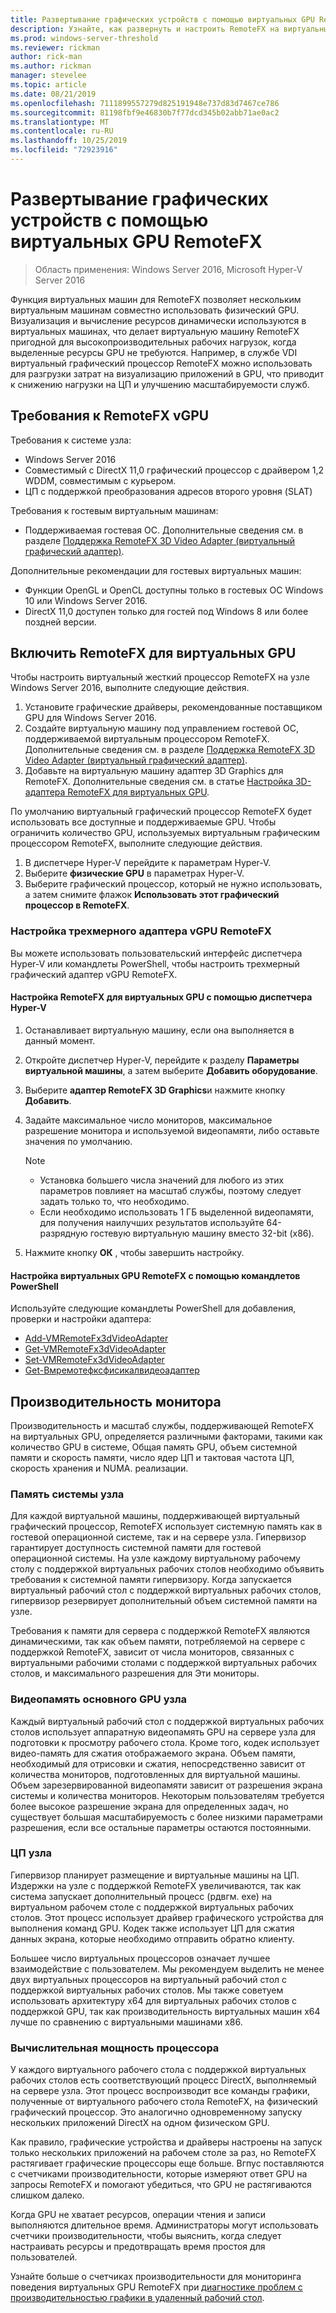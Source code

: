 ```yaml
---
title: Развертывание графических устройств с помощью виртуальных GPU RemoteFX
description: Узнайте, как развернуть и настроить RemoteFX на виртуальных GPU в Windows Server
ms.prod: windows-server-threshold
ms.reviewer: rickman
author: rick-man
ms.author: rickman
manager: stevelee
ms.topic: article
ms.date: 08/21/2019
ms.openlocfilehash: 7111899557279d825191948e737d83d7467ce786
ms.sourcegitcommit: 81198fbf9e46830b7f77dcd345b02abb71ae0ac2
ms.translationtype: MT
ms.contentlocale: ru-RU
ms.lasthandoff: 10/25/2019
ms.locfileid: "72923916"
---
```

# <a name="deploy-graphics-devices-using-remotefx-vgpu"></a>Развертывание графических устройств с помощью виртуальных GPU RemoteFX

> Область применения: Windows Server 2016, Microsoft Hyper-V Server 2016

Функция виртуальных машин для RemoteFX позволяет нескольким виртуальным машинам совместно использовать физический GPU. Визуализация и вычисление ресурсов динамически используются в виртуальных машинах, что делает виртуальную машину RemoteFX пригодной для высокопроизводительных рабочих нагрузок, когда выделенные ресурсы GPU не требуются. Например, в службе VDI виртуальный графический процессор RemoteFX можно использовать для разгрузки затрат на визуализацию приложений в GPU, что приводит к снижению нагрузки на ЦП и улучшению масштабируемости служб.

## <a name="remotefx-vgpu-requirements"></a>Требования к RemoteFX vGPU

Требования к системе узла:

- Windows Server 2016
- Совместимый с DirectX 11,0 графический процессор с драйвером 1,2 WDDM, совместимым с курьером.
- ЦП с поддержкой преобразования адресов второго уровня (SLAT)

Требования к гостевым виртуальным машинам:

- Поддерживаемая гостевая ОС. Дополнительные сведения см. в разделе [Поддержка RemoteFX 3D Video Adapter (виртуальный графический адаптер)](../../../remote/remote-desktop-services/rds-supported-config.md#remotefx-3d-video-adapter-vgpu-support).

Дополнительные рекомендации для гостевых виртуальных машин:

- Функции OpenGL и OpenCL доступны только в гостевых ОС Windows 10 или Windows Server 2016.  
- DirectX 11,0 доступен только для гостей под Windows 8 или более поздней версии.

## <a name="enable-remotefx-vgpu"></a>Включить RemoteFX для виртуальных GPU

Чтобы настроить виртуальный жесткий процессор RemoteFX на узле Windows Server 2016, выполните следующие действия.

1. Установите графические драйверы, рекомендованные поставщиком GPU для Windows Server 2016.
2. Создайте виртуальную машину под управлением гостевой ОС, поддерживаемой виртуальным процессором RemoteFX. Дополнительные сведения см. в разделе [Поддержка RemoteFX 3D Video Adapter (виртуальный графический адаптер)](../../../remote/remote-desktop-services/rds-supported-config.md#remotefx-3d-video-adapter-vgpu-support).
3. Добавьте на виртуальную машину адаптер 3D Graphics для RemoteFX. Дополнительные сведения см. в статье [Настройка 3D-адаптера RemoteFX для виртуальных GPU](#configure-the-remotefx-vgpu-3d-adapter).

По умолчанию виртуальный графический процессор RemoteFX будет использовать все доступные и поддерживаемые GPU. Чтобы ограничить количество GPU, используемых виртуальным графическим процессором RemoteFX, выполните следующие действия.

1. В диспетчере Hyper-V перейдите к параметрам Hyper-V.
2. Выберите **физические GPU** в параметрах Hyper-V.
3. Выберите графический процессор, который не нужно использовать, а затем снимите флажок **Использовать этот графический процессор в RemoteFX**.

### <a name="configure-the-remotefx-vgpu-3d-adapter"></a>Настройка трехмерного адаптера vGPU RemoteFX

Вы можете использовать пользовательский интерфейс диспетчера Hyper-V или командлеты PowerShell, чтобы настроить трехмерный графический адаптер vGPU RemoteFX.

#### <a name="configure-remotefx-vgpu-with-hyper-v-manager"></a>Настройка RemoteFX для виртуальных GPU с помощью диспетчера Hyper-V

1. Останавливает виртуальную машину, если она выполняется в данный момент.
2. Откройте диспетчер Hyper-V, перейдите к разделу **Параметры виртуальной машины**, а затем выберите **Добавить оборудование**.
3. Выберите **адаптер RemoteFX 3D Graphics**и нажмите кнопку **Добавить**.
4. Задайте максимальное число мониторов, максимальное разрешение монитора и используемой видеопамяти, либо оставьте значения по умолчанию.

   > [!NOTE]
   > - Установка большего числа значений для любого из этих параметров повлияет на масштаб службы, поэтому следует задать только то, что необходимо.
   > - Если необходимо использовать 1 ГБ выделенной видеопамяти, для получения наилучших результатов используйте 64-разрядную гостевую виртуальную машину вместо 32-bit (x86).

5. Нажмите кнопку **ОК** , чтобы завершить настройку.

#### <a name="configure-remotefx-vgpu-with-powershell-cmdlets"></a>Настройка виртуальных GPU RemoteFX с помощью командлетов PowerShell

Используйте следующие командлеты PowerShell для добавления, проверки и настройки адаптера:

- [Add-VMRemoteFx3dVideoAdapter](https://docs.microsoft.com/powershell/module/hyper-v/add-vmremotefx3dvideoadapter?view=win10-ps)
- [Get-VMRemoteFx3dVideoAdapter](https://docs.microsoft.com/powershell/module/hyper-v/get-vmremotefx3dvideoadapter?view=win10-ps)
- [Set-VMRemoteFx3dVideoAdapter](https://docs.microsoft.com/powershell/module/hyper-v/set-vmremotefx3dvideoadapter?view=win10-ps)
- [Get-Вмремотефксфисикалвидеоадаптер](https://docs.microsoft.com/powershell/module/hyper-v/get-vmremotefxphysicalvideoadapter?view=win10-ps)

## <a name="monitor-performance"></a>Производительность монитора

Производительность и масштаб службы, поддерживающей RemoteFX на виртуальных GPU, определяется различными факторами, такими как количество GPU в системе, Общая память GPU, объем системной памяти и скорость памяти, число ядер ЦП и тактовая частота ЦП, скорость хранения и NUMA. реализации.

### <a name="host-system-memory"></a>Память системы узла

Для каждой виртуальной машины, поддерживающей виртуальный графический процессор, RemoteFX использует системную память как в гостевой операционной системе, так и на сервере узла. Гипервизор гарантирует доступность системной памяти для гостевой операционной системы. На узле каждому виртуальному рабочему столу с поддержкой виртуальных рабочих столов необходимо объявить требования к системной памяти гипервизору. Когда запускается виртуальный рабочий стол с поддержкой виртуальных рабочих столов, гипервизор резервирует дополнительный объем системной памяти на узле.

Требования к памяти для сервера с поддержкой RemoteFX являются динамическими, так как объем памяти, потребляемой на сервере с поддержкой RemoteFX, зависит от числа мониторов, связанных с виртуальными рабочими столами с поддержкой виртуальных рабочих столов, и максимального разрешения для Эти мониторы.

### <a name="host-gpu-video-memory"></a>Видеопамять основного GPU узла

Каждый виртуальный рабочий стол с поддержкой виртуальных рабочих столов использует аппаратную видеопамять GPU на сервере узла для подготовки к просмотру рабочего стола. Кроме того, кодек использует видео-память для сжатия отображаемого экрана. Объем памяти, необходимый для отрисовки и сжатия, непосредственно зависит от количества мониторов, подготовленных для виртуальной машины. Объем зарезервированной видеопамяти зависит от разрешения экрана системы и количества мониторов. Некоторым пользователям требуется более высокое разрешение экрана для определенных задач, но существует большая масштабируемость с более низкими параметрами разрешения, если все остальные параметры остаются постоянными.

### <a name="host-cpu"></a>ЦП узла

Гипервизор планирует размещение и виртуальные машины на ЦП. Издержки на узле с поддержкой RemoteFX увеличиваются, так как система запускает дополнительный процесс (рдвгм. exe) на виртуальном рабочем столе с поддержкой виртуальных рабочих столов. Этот процесс использует драйвер графического устройства для выполнения команд GPU. Кодек также использует ЦП для сжатия данных экрана, которые необходимо отправить обратно клиенту.

Большее число виртуальных процессоров означает лучшее взаимодействие с пользователем. Мы рекомендуем выделить не менее двух виртуальных процессоров на виртуальный рабочий стол с поддержкой виртуальных рабочих столов. Мы также советуем использовать архитектуру x64 для виртуальных рабочих столов с поддержкой GPU, так как производительность виртуальных машин x64 лучше по сравнению с виртуальными машинами x86.

### <a name="gpu-processing-power"></a>Вычислительная мощность процессора

У каждого виртуального рабочего стола с поддержкой виртуальных рабочих столов есть соответствующий процесс DirectX, выполняемый на сервере узла. Этот процесс воспроизводит все команды графики, полученные от виртуального рабочего стола RemoteFX, на физический графический процессор. Это аналогично одновременному запуску нескольких приложений DirectX на одном физическом GPU.

Как правило, графические устройства и драйверы настроены на запуск только нескольких приложений на рабочем столе за раз, но RemoteFX растягивает графические процессоры еще больше. Вгпус поставляются с счетчиками производительности, которые измеряют ответ GPU на запросы RemoteFX и помогают убедиться, что GPU не растягиваются слишком далеко.

Когда GPU не хватает ресурсов, операции чтения и записи выполняются длительное время. Администраторы могут использовать счетчики производительности, чтобы выяснить, когда следует настраивать ресурсы и предотвращать время простоя для пользователей.

Узнайте больше о счетчиках производительности для мониторинга поведения виртуальных GPU RemoteFX при [диагностике проблем с производительностью графики в удаленный рабочий стол](https://docs.microsoft.com/azure/virtual-desktop/remotefx-graphics-performance-counters).
